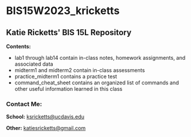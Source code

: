 # BIS15W2023_kricketts
## Katie Ricketts' BIS 15L Repository

**Contents:** 
 - lab1 through lab14 contain in-class notes, homework assignments, and associated data
 - midterm1 and midterm2 contain in-class assessments
 - practice_midterm1 contains a practice test
 - command_cheat_sheet contains an organized list of commands and other useful information learned in this class

### Contact Me: 
**School:**
ksricketts@ucdavis.edu

**Other:**
katiesricketts@gmail.com
